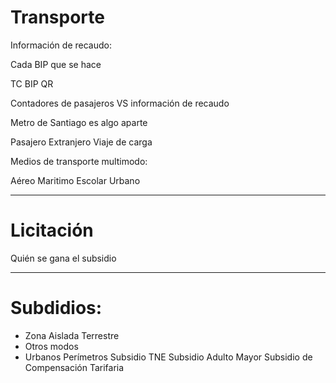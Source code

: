 # Transporte
Información de recaudo:

Cada BIP que se hace

TC
BIP
QR

Contadores de pasajeros VS información de recaudo

Metro de Santiago es algo aparte

Pasajero Extranjero
Viaje de carga

Medios de transporte multimodo:

Aéreo
Maritimo
Escolar
Urbano

-------------------------------------------------

# Licitación
Quién se gana el subsidio

-------------------------------------------------

# Subdidios:

- Zona Aislada Terrestre 
- Otros modos
- Urbanos
    Perímetros
    Subsidio TNE
    Subsidio Adulto Mayor
    Subsidio de Compensación Tarifaria
